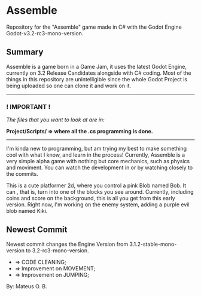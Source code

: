 # Assemble
Repository for the "Assemble" game made in C# with the Godot Engine Godot-v3.2-rc3-mono-version.

## Summary
Assemble is a game born in a Game Jam, it uses the latest Godot Engine, currently on 3.2 Release Candidates alongside with C# coding. Most of the things in this repository are unintelligible since the whole Godot Project is being uploaded so one can clone it and work on it.


____
### ! IMPORTANT !

*The files that you want to look at are in:*

**Project/Scripts/ => where all the .cs programming is done.**
____


I'm kinda new to programming, but am trying my best to make something cool with what I know, and learn in the process! Currently, Assemble is a very simple alpha game with nothing but core mechanics, such as physics and moviment. You can watch the development in <Projects> or by watching closely to the commits. 
  
This is a cute platformer 2d, where you control a pink Blob named Bob. It can <Assemble>, that is, turn into one of the blocks you see around. Currently, including coins and score on the background, this is all you get from this early version. Right now, I'm working on the enemy system, adding a purple evil blob named Kiki.

## Newest Commit
Newest commit changes the Engine Version from 3.1.2-stable-mono-version to 3.2-rc3-mono-version.
* => CODE CLEANING;
*	=> Improvement on MOVEMENT;
*	=> Improvement on JUMPING;


By: Mateus O. B.
